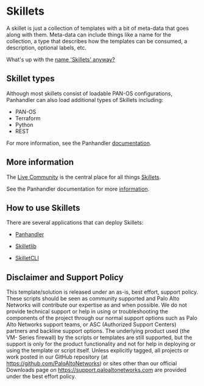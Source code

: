 # Skillets

A skillet is just a collection of templates with a bit of meta-data that goes along with them. Meta-data can include things like a 
name for the collection, a type that describes how the templates can be consumed, a description, optional labels, etc.

What's up with the [name 'Skillets' anyway?](https://live.paloaltonetworks.com/t5/Skillets-Blogs/The-Palo-Alto-Networks-Skillet-Story/ba-p/308056)

## Skillet types

Although most skillets consist of loadable PAN-OS configurations, Panhandler can also load additional types
of Skillets including:

* PAN-OS
* Terraform
* Python
* REST

For more information, see the Panhandler [documentation](panhandler.readthedocs.io).


## More information

The [Live Community](https://live.paloaltonetworks.com/t5/Skillet-District/ct-p/Skillets)
 is the central place for all things [Skillets](https://live.paloaltonetworks.com/t5/Skillets-Blogs/The-Palo-Alto-Networks-Skillet-Story/ba-p/308056). 

See the Panhandler documentation for more [information](https://panhandler.readthedocs.io/en/latest/metadata_configuration.html).

## How to use Skillets

There are several applications that can deploy Skillets:

* [Panhandler](httpos://panhandler.readthedocs.io) 

* [Skilletlib](https://github.com/paloaltonetworks/skilletlib)

* [SkilletCLI](https://github.com/adambaumeister/skilletcli)


## Disclaimer and Support Policy

This template/solution is released under an as-is, best effort, support policy. These scripts should be seen as community 
supported and Palo Alto Networks will contribute our expertise as and when possible. We do not provide technical support or 
help in using or troubleshooting the components of the project through our normal support options such as Palo Alto Networks 
support teams, or ASC (Authorized Support Centers) partners and backline support options. The underlying product used (the VM-
Series firewall) by the scripts or templates are still supported, but the support is only for the product functionality and 
not for help in deploying or using the template or script itself. Unless explicitly tagged, all projects or work posted in our 
GitHub repository (at https://github.com/PaloAltoNetworks) or sites other than our official Downloads page on 
https://support.paloaltonetworks.com are provided under the best effort policy.